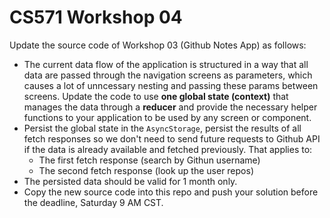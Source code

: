 # CS571 Workshop 04
Update the source code of Workshop 03 (Github Notes App) as follows:
* The current data flow of the application is structured in a way that all data are passed through the navigation screens as parameters, which causes a lot of unncessary nesting and passing these params between screens. Update the code to use **one global state (context)** that manages the data through a **reducer** and provide the necessary helper functions to your application to be used by any screen or component.
* Persist the global state in the `AsyncStorage`, persist the results of all fetch responses so we don't need to send future requests to Github API if the data is already available and fetched previously. That applies to:
  * The first fetch response (search by Githun username)
  * The second fetch response (look up the user repos)
* The persisted data should be valid for 1 month only.
* Copy the new source code into this repo and push your solution before the deadline, Saturday 9 AM CST.
